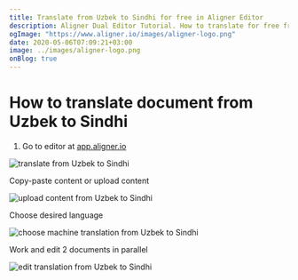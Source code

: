 ```yaml
---
title: Translate from Uzbek to Sindhi for free in Aligner Editor
description: Aligner Dual Editor Tutorial. How to translate for free from Uzbek to Sindhi. Aligner is multilingual document management platform. 
ogImage: "https://www.aligner.io/images/aligner-logo.png"
date: 2020-05-06T07:09:21+03:00
image: ../images/aligner-logo.png
onBlog: true
---
```


# How to translate document from Uzbek to Sindhi

1. Go to editor at [app.aligner.io](https://app.aligner.io "Aligner App web page")

![translate from Uzbek to Sindhi](../aligner-blank-editor.png "translate from Uzbek to Sindhi")

Copy-paste content or upload content

![upload content from Uzbek to Sindhi](../aligner-uploaded-document.png "upload content from Uzbek to Sindhi")

Choose desired language

![choose machine translation from Uzbek to Sindhi](../aligner-language-dropdown.png "choose machine translation from Uzbek to Sindhi")

Work and edit 2 documents in parallel

![edit translation from Uzbek to Sindhi](../aligner-double-sitded-editor.png "edit translation from Uzbek to Sindhi")

